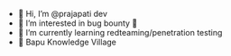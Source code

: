 - 👋 Hi, I’m @prajapati dev 
- 👀 I’m interested in  bug bounty 🐞
- 🌱 I’m currently learning redteaming/penetration testing
- 🏫 Bapu Knowledge Village

<!---
xssnova/xssnova is a ✨ special ✨ repository because its `README.md` (this file) appears on your GitHub profile.
You can click the Preview link to take a look at your changes.
--->
